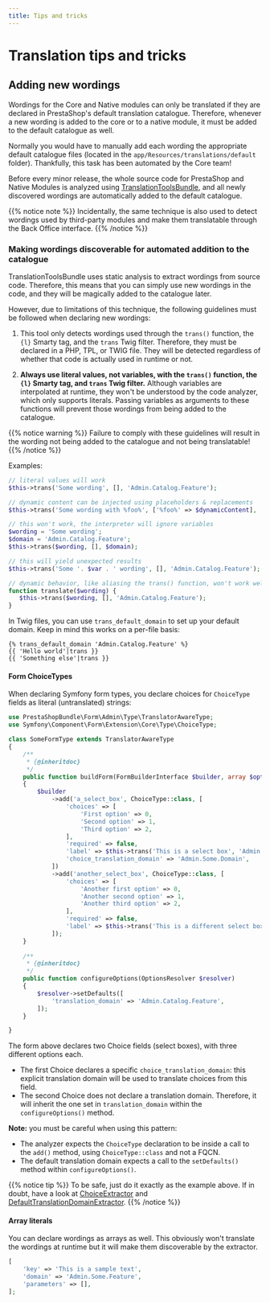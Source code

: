 ```yaml
---
title: Tips and tricks
---
```


# Translation tips and tricks

## Adding new wordings

Wordings for the Core and Native modules can only be translated if they are declared in PrestaShop's default translation catalogue. Therefore, whenever a new wording is added to the core or to a native module, it must be added to the default catalogue as well. 

Normally you would have to manually add each wording the appropriate default catalogue files (located in the `app/Resources/translations/default` folder). Thankfully, this task has been automated by the Core team!
 
Before every minor release, the whole source code for PrestaShop and Native Modules is analyzed using [TranslationToolsBundle](https://github.com/PrestaShop/TranslationToolsBundle), and all newly discovered wordings are automatically added to the default catalogue.

{{% notice note %}}
Incidentally, the same technique is also used to detect wordings used by third-party modules and make them translatable through the Back Office interface.
{{% /notice %}}

### Making wordings discoverable for automated addition to the catalogue

TranslationToolsBundle uses static analysis to extract wordings from source code. Therefore, this means that you can simply use new wordings in the code, and they will be magically added to the catalogue later.

However, due to limitations of this technique, the following guidelines must be followed when declaring new wordings:

1. This tool only detects wordings used through the `trans()` function, the `{l}` Smarty tag, and the `trans` Twig filter. Therefore, they must be declared in a PHP, TPL, or TWIG file. They will be detected regardless of whether that code is actually used in runtime or not.

2. **Always use literal values, not variables, with the `trans()` function, the `{l}` Smarty tag, and `trans` Twig filter.** Although variables are interpolated at runtime, they won't be understood by the code analyzer, which only supports literals. Passing variables as arguments to these functions will prevent those wordings from being added to the catalogue.

{{% notice warning %}}
Failure to comply with these guidelines will result in the wording not being added to the catalogue and not being translatable!
{{% /notice %}}

Examples:

```php
// literal values will work
$this->trans('Some wording', [], 'Admin.Catalog.Feature');

// dynamic content can be injected using placeholders & replacements
$this->trans('Some wording with %foo%', ['%foo%' => $dynamicContent], 'Admin.Catalog.Feature');

// this won't work, the interpreter will ignore variables
$wording = 'Some wording';
$domain = 'Admin.Catalog.Feature';
$this->trans($wording, [], $domain);

// this will yield unexpected results
$this->trans('Some '. $var . ' wording', [], 'Admin.Catalog.Feature');

// dynamic behavior, like aliasing the trans() function, won't work well either
function translate($wording) {
   $this->trans($wording, [], 'Admin.Catalog.Feature');
}
```

In Twig files, you can use `trans_default_domain` to set up your default domain. Keep in mind this works on a per-file basis:

```twig
{% trans_default_domain 'Admin.Catalog.Feature' %}
{{ 'Hello world'|trans }}
{{ 'Something else'|trans }}
``` 

#### Form ChoiceTypes

When declaring Symfony form types, you declare choices for `ChoiceType` fields as literal (untranslated) strings:

```php
use PrestaShopBundle\Form\Admin\Type\TranslatorAwareType;
use Symfony\Component\Form\Extension\Core\Type\ChoiceType;

class SomeFormType extends TranslatorAwareType
{
    /**
     * {@inheritdoc}
     */
    public function buildForm(FormBuilderInterface $builder, array $options)
    {
        $builder
            ->add('a_select_box', ChoiceType::class, [
                'choices' => [
                    'First option' => 0,
                    'Second option' => 1,
                    'Third option' => 2,
                ],
                'required' => false,
                'label' => $this->trans('This is a select box', 'Admin.Catalog.Feature'),
                'choice_translation_domain' => 'Admin.Some.Domain',
            ])
            ->add('another_select_box', ChoiceType::class, [
                'choices' => [
                    'Another first option' => 0,
                    'Another second option' => 1,
                    'Another third option' => 2,
                ],
                'required' => false,
                'label' => $this->trans('This is a different select box', 'Admin.Catalog.Feature'),
            ]);
    }
    
    /**
     * {@inheritdoc}
     */
    public function configureOptions(OptionsResolver $resolver)
    {
        $resolver->setDefaults([
            'translation_domain' => 'Admin.Catalog.Feature',
        ]);
    }

}
```

The form above declares two Choice fields (select boxes), with three different options each. 

* The first Choice declares a specific `choice_translation_domain`: this explicit translation domain will be used to translate choices from this field.
* The second Choice does not declare a translation domain. Therefore, it will inherit the one set in `translation_domain` within the `configureOptions()` method.

**Note:** you must be careful when using this pattern:

* The analyzer expects the `ChoiceType` declaration to be inside a call to the `add()` method, using `ChoiceType::class` and not a FQCN.
* The default translation domain expects a call to the `setDefaults()` method within `configureOptions()`.

{{% notice tip %}}
To be safe, just do it exactly as the example above. If in doubt, have a look at [ChoiceExtractor](https://github.com/PrestaShop/TranslationToolsBundle/blob/master/Translation/Extractor/Visitor/Translation/FormType/ChoiceExtractor.php) and [DefaultTranslationDomainExtractor](https://github.com/PrestaShop/TranslationToolsBundle/blob/master/Translation/Extractor/Visitor/Translation/FormType/DefaultTranslationDomainExtractor.php). 
{{% /notice %}}

#### Array literals

You can declare wordings as arrays as well. This obviously won't translate the wordings at runtime but it will make them discoverable by the extractor.

```php
[
    'key' => 'This is a sample text',
    'domain' => 'Admin.Some.Feature',
    'parameters' => [],
];
```
